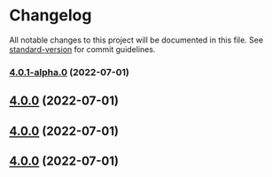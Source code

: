 # Changelog

All notable changes to this project will be documented in this file. See [standard-version](https://github.com/conventional-changelog/standard-version) for commit guidelines.

### [4.0.1-alpha.0](https://github.com/Cap-go/capacitor-updater/compare/4.0.0...4.0.1-alpha.0) (2022-07-01)

## [4.0.0](https://github.com/Cap-go/capacitor-updater/compare/3.2.1-alpha.0...4.0.0) (2022-07-01)

## [4.0.0](https://github.com/Cap-go/capacitor-updater/compare/3.2.1-alpha.0...4.0.0) (2022-07-01)

## [4.0.0](https://github.com/Cap-go/capacitor-updater/compare/3.2.1-alpha.0...4.0.0) (2022-07-01)
